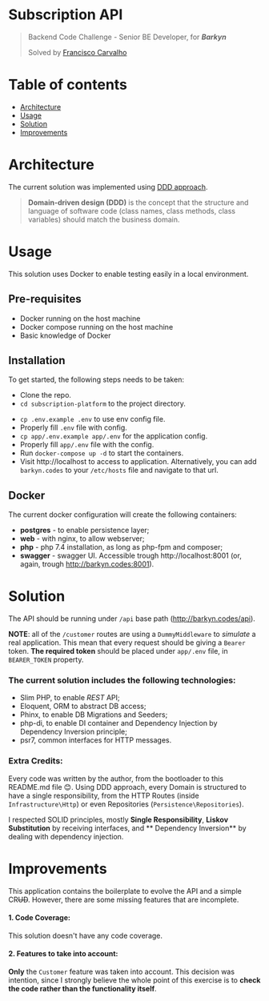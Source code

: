 # Subscription API

> Backend Code Challenge - Senior BE Developer, for **_Barkyn_**
>
> Solved by [Francisco Carvalho](http://francisco-carvalho.eu)

Table of contents
=================

<!--ts-->

* [Architecture](#architecture)
* [Usage](#usage)
* [Solution](#solution)
* [Improvements](#improvements)

<!--te-->

Architecture
============
The current solution was implemented using [DDD approach](https://martinfowler.com/bliki/DomainDrivenDesign.html).
> **Domain-driven design (DDD)** is the concept that the structure and language of software code (class names, class methods, class variables) should match the business domain.

Usage
=====
This solution uses Docker to enable testing easily in a local environment.

## Pre-requisites

* Docker running on the host machine
* Docker compose running on the host machine
* Basic knowledge of Docker

## Installation

To get started, the following steps needs to be taken:

* Clone the repo.
* `cd subscription-platform` to the project directory.

+ `cp .env.example .env` to use env config file.
+ Properly fill `.env` file with config.
+ `cp app/.env.example app/.env` for the application config.
+ Properly fill `app/.env` file with the config.
+ Run `docker-compose up -d` to start the containers.
+ Visit http://localhost to access to application. Alternatively, you can add `barkyn.codes` to your `/etc/hosts` file
  and navigate to that url.

## Docker

The current docker configuration will create the following containers:

- **postgres** - to enable persistence layer;
- **web** - with nginx, to allow webserver;
- **php** - php 7.4 installation, as long as php-fpm and composer;
- **swagger** - swagger UI. Accessible trough http://localhost:8001 (or, again, trough http://barkyn.codes:8001).

Solution
========
The API should be running under `/api` base path (http://barkyn.codes/api).

**NOTE**: all of the `/customer` routes are using a `DummyMiddleware` to _simulate_ a real application. This mean that
every request should be giving a `Bearer` token. **The required token** should be placed under `app/.env` file,
in `BEARER_TOKEN` property.

### The current solution includes the following technologies:

- Slim PHP, to enable _REST_ API;
- Eloquent, ORM to abstract DB access;
- Phinx, to enable DB Migrations and Seeders;
- php-di, to enable DI container and Dependency Injection by Dependency Inversion principle;
- psr7, common interfaces for HTTP messages.

### Extra Credits:

Every code was written by the author, from the bootloader to this README.md file 😊. Using DDD approach, every Domain is
structured to have a single responsibility, from the HTTP Routes (inside `Infrastructure\Http`) or even
Repositories (`Persistence\Repositories`).

I respected SOLID principles, mostly **Single Responsibility**, **Liskov Substitution** by receiving interfaces, and **
Dependency Inversion** by dealing with dependency injection.



Improvements
============
This application contains the boilerplate to evolve the API and a simple CR~~UD~~. However, there are some missing
features that are incomplete.

#### 1. Code Coverage:

This solution doesn't have any code coverage.

#### 2. Features to take into account:

**Only** the `Customer` feature was taken into account. This decision was intention, since I strongly believe the whole
point of this exercise is to **check the code rather than the functionality itself**.
